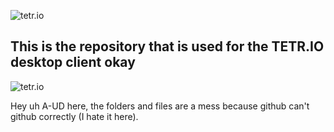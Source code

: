![tetr.io](https://kagari.moe/outer_assets/tetrio/logo-desktop.png)

## This is the repository that is used for the TETR.IO desktop client okay

![tetr.io](https://kagari.moe/outer_assets/tetrio/prvwarn.png)

Hey uh A-UD here, the folders and files are a mess because github can't github correctly (I hate it here).
